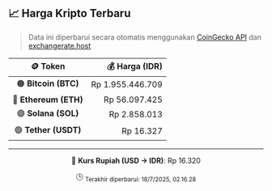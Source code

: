 

<!-- HARGA_KRIPTO -->
## 📈 Harga Kripto Terbaru

> Data ini diperbarui secara otomatis menggunakan [CoinGecko API](https://www.coingecko.com/) dan [exchangerate.host](https://exchangerate.host/)

<div align="center">

| 🪙 Token | 💰 Harga (IDR) |
|:------:|---------------:|
| 🟠 **Bitcoin (BTC)**   | Rp 1.955.446.709 |
| 🔵 **Ethereum (ETH)**  | Rp 56.097.425 |
| 🟣 **Solana (SOL)**    | Rp 2.858.013 |
| 🟢 **Tether (USDT)**   | Rp 16.327 |

---

💱 **Kurs Rupiah (USD → IDR)**: Rp 16.320

🕒 <sub>Terakhir diperbarui: 18/7/2025, 02.16.28</sub>

</div>
<!-- /HARGA_KRIPTO -->